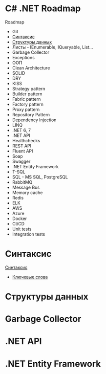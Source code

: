 # C# .NET Roadmap

Roadmap
- Git
- [Синтаксис](#синтаксис)
- [Структуры данных](#структуры-данных)
- Листы - IEnumerable, IQueryable, List...
- Garbage Collector
- Exceptions
- ООП
- Clean Architecture
- SOLID
- DRY
- KISS
- Strategy pattern
- Builder pattern
- Fabric pattern
- Factory pattern
- Proxy pattern
- Repository Pattern
- Dependency Injection
- LINQ
- .NET 6, 7
- .NET API
- Healthchecks
- REST API
- Fluent API
- Soap
- Swagger
- .NET Entity Framework
- T-SQL
- SQL - MS SQL, PostgreSQL
- RabbitMQ
- Message Bus
- Memory cache
- Redis
- ELK
- AWS
- Azure
- Docker
- CI/CD
- Unit tests
- Integration tests

# Синтаксис
[Синтаксис](syntax/README.md)
- [Ключевые слова](syntax/keywords.md)

# Структуры данных
# Garbage Collector
# .NET API
# .NET Entity Framework